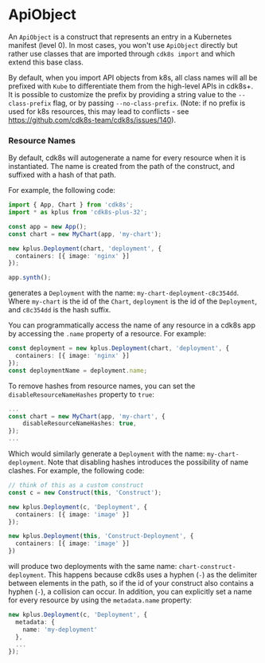 # ApiObject

An `ApiObject` is a construct that represents an entry in a Kubernetes manifest (level 0).
In most cases, you won't use `ApiObject` directly but rather use classes that
are imported through `cdk8s import` and which extend this base class.

By default, when you import API objects from k8s, all class names will all be
prefixed with `Kube` to differentiate them from the high-level APIs in cdk8s+.
It is possible to customize the prefix by providing a string value to the
`--class-prefix` flag, or by passing `--no-class-prefix`. (Note: if no prefix is
used for k8s resources, this may lead to conflicts - see
https://github.com/cdk8s-team/cdk8s/issues/140).

### Resource Names

By default, cdk8s will autogenerate a name for every resource when it is instantiated.
The name is created from the path of the construct, and suffixed with a hash of that path.

For example, the following code:

```ts
import { App, Chart } from 'cdk8s';
import * as kplus from 'cdk8s-plus-32';

const app = new App();
const chart = new MyChart(app, 'my-chart');

new kplus.Deployment(chart, 'deployment', {
  containers: [{ image: 'nginx' }]
});

app.synth();
```

generates a `Deployment` with the name: `my-chart-deployment-c8c354dd`. Where `my-chart` is the id of the `Chart`, `deployment` is the id of the `Deployment`, and `c8c354dd` is the hash suffix.

You can programmatically access the name of any resource in a cdk8s app by accessing the `.name` property of a resource. For example:

```ts
const deployment = new kplus.Deployment(chart, 'deployment', {
  containers: [{ image: 'nginx' }]
});
const deploymentName = deployment.name;
```

To remove hashes from resource names, you can set the `disableResourceNameHashes` property to `true`:

```ts
...
const chart = new MyChart(app, 'my-chart', {
    disableResourceNameHashes: true,
});
...
```
Which would similarly generate a `Deployment` with the name: `my-chart-deployment`. Note that disabling hashes introduces the possibility of name clashes. For example, the following code:

```ts
// think of this as a custom construct
const c = new Construct(this, 'Construct');

new kplus.Deployment(c, 'Deployment', {
  containers: [{ image: 'image' }]
});

new kplus.Deployment(this, 'Construct-Deployment', {
  containers: [{ image: 'image' }]
})
```

will produce two deployments with the same name: `chart-construct-deployment`.
This happens because cdk8s uses a hyphen (`-`) as the delimiter between elements
in the path, so if the id of your construct also contains a hyphen (`-`), a collision
can occur. In addition, you can explicitly set a name for every resource by using the `metadata.name` property:

```ts
new kplus.Deployment(c, 'Deployment', {
  metadata: {
    name: 'my-deployment'
  },
  ...
});
```
